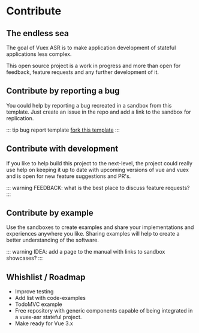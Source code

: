 # Contribute

## The endless sea

The goal of Vuex ASR is to make application development of stateful applications less complex.

This open source project is a work in progress and more than open for feedback, feature requests and any further development of it.

## Contribute by reporting a bug

You could help by reporting a bug recreated in a sandbox from this template. Just create an issue in the repo and add a link to the sandbox for replication.

::: tip bug report template
[fork this template](https://codesandbox.io/s/bug-report-template)
::: 


## Contribute with development

If you like to help build this project to the next-level, the project could really use help on keeping it up to date with upcoming versions of vue and vuex and is open for new feature suggestions and PR's.

::: warning
FEEDBACK: what is the best place to discuss feature requests?
::: 

## Contribute by example

Use the sandboxes to create examples and share your implementations and experiences anywhere you like. Sharing examples will help to create a better understanding of the software.

::: warning
IDEA: add a page to the manual with links to sandbox showcases?
:::

## Whishlist / Roadmap

- Improve testing
- Add list with code-examples
- TodoMVC example
- Free repository with generic components capable of being integrated in a vuex-asr stateful project.
- Make ready for Vue 3.x
